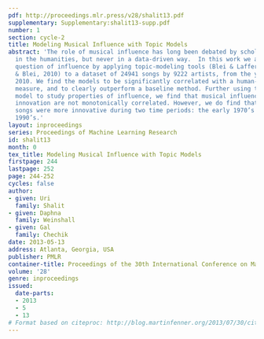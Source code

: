 ```yaml
---
pdf: http://proceedings.mlr.press/v28/shalit13.pdf
supplementary: Supplementary:shalit13-supp.pdf
number: 1
section: cycle-2
title: Modeling Musical Influence with Topic Models
abstract: 'The role of musical influence has long been debated by scholars  and critics
  in the humanities, but never in a data-driven way.  In this work we approach the
  question of influence by applying topic-modeling tools (Blei & Lafferty, 2006; Gerrish
  & Blei, 2010) to a dataset of 24941 songs by 9222 artists, from the years 1922 to
  2010. We find the models to be significantly correlated with a human-curated influence
  measure, and to clearly outperform a baseline method. Further using the learned
  model to study properties of influence, we find that musical influence and musical
  innovation are not monotonically correlated. However, we do find that the most influential
  songs were more innovative during two time periods: the early 1970’s and the mid
  1990’s.'
layout: inproceedings
series: Proceedings of Machine Learning Research
id: shalit13
month: 0
tex_title: Modeling Musical Influence with Topic Models
firstpage: 244
lastpage: 252
page: 244-252
cycles: false
author:
- given: Uri
  family: Shalit
- given: Daphna
  family: Weinshall
- given: Gal
  family: Chechik
date: 2013-05-13
address: Atlanta, Georgia, USA
publisher: PMLR
container-title: Proceedings of the 30th International Conference on Machine Learning
volume: '28'
genre: inproceedings
issued:
  date-parts:
  - 2013
  - 5
  - 13
# Format based on citeproc: http://blog.martinfenner.org/2013/07/30/citeproc-yaml-for-bibliographies/
---
```

